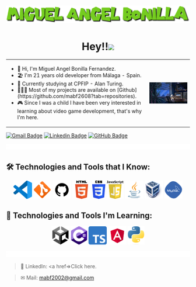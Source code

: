 <h1 align="center">
  <img src="./assets/img/nombre.png" alt="Miguel Angel Bonilla" />
</h1>

<h1 align="center">Hey!!<img src="https://media.giphy.com/media/hvRJCLFzcasrR4ia7z/giphy.gif" width="30"></h1>

<table style="border: none;">
  <tr style="border: none;">
    <td style="border: none;">
      <ul>
        <li>
          🦔 Hi, I'm Miguel Angel Bonilla Fernandez.
        </li>
        <li>
          🏖️ I'm 21 years old developer from Málaga - Spain. 
        </li>
        <li>
          🏫 Currently studying at CPFIP - Alan Turing.
        </li>
        <li>
          👨🏻‍💻 Most of my projects are available on [Github](https://github.com/mabf2608?tab=repositories).
        </li>
        <li>
          🎮 Since I was a child I have been very interested in learning about video game development, that's why I'm here.
        </li>
    </td>
    <td style="border: none;">
      <img align="right" alt="GIF" src="./assets/img/1.gif" width="400"/>
    </td>
  </tr>
</table>

[![Gmail Badge](https://img.shields.io/badge/-ing.mabf2002@gmail.com-c14438?style=flat-square&logo=Gmail&logoColor=white&link=mailto:mabf2002@gmail.com)](mailto:mabf2002@gmail.com)
[![Linkedin Badge](https://img.shields.io/badge/-mabf2608-blue?style=flat-square&logo=Linkedin&logoColor=white&link=https://www.linkedin.com/in/mabf2608)](https://www.linkedin.com/in/mabf2608)
[![GitHub Badge](https://img.shields.io/badge/-GitHub-181717?style=flat-square&logo=github&logoColor=white&link=https://github.com/mabf2608)](https://github.com/mabf2608)


<img src="./assets/img/divisor.gif" alt="divisor" />

<h2 align="left"> 🛠️ Technologies and Tools that I Know:</h2>

<p align="center">
  <code><a href="https://code.visualstudio.com"><img alt="VSCode" title="VSCode" src="./assets/img/vscode.webp" height="50"></a></code>
  <code><a href="https://en.wikipedia.org/wiki/Git"><img alt="Git" title="Git" src="./assets/img/git.png" height="50"></a></code>
  <code><a href="https://en.wikipedia.org/wiki/GitHub"><img alt="GitHub" title="GitHub" src="./assets/img/github.png" height="50"></a></code>  
  <code><a href="https://en.wikipedia.org/wiki/HTML"><img alt="HTML 5" title="HTML 5" src="./assets/img/HTML5.png" height="50"></a></code>
  <code><a href="https://www.w3.org/Style/CSS/Overview.en.html"><img alt="CSS 3" title="CSS 3" src="./assets/img/CSS.png" height="50"></a></code>
  <code><a href="https://developer.mozilla.org/en/docs/Web/JavaScript"><img alt="JavaScript" title="JavaScript" src="./assets/img/Javascript.png" height="50"></a></code>
  <code><a href="https://www.java.com/en/"><img alt="Java" title="Java" src="./assets/img/java.webp" height="50"></a></code>
  <code><a href="https://en.wikipedia.org/wiki/VirtualBox"><img alt="VirtualBox" title="VirtualBox" src="./assets/img/Virtualbox_logo.png" height="50"></a></code>
  <code><a href="https://en.wikipedia.org/wiki/MySQL"><img alt="MySQL" title="MySQL" src="./assets/img/mysql.png" height="50"></a></code>
<h2 align="left"> 📖 Technologies and Tools I'm Learning:</h2>

<p align="center">
  <code><a href="https://en.wikipedia.org/wiki/Unity_(game_engine)"><img alt="Unity" title="Unity" src="./assets/img/unity.png" height="50"></a></code>
  <code><a href="https://es.wikipedia.org/wiki/C_Sharp"><img alt="C#" title="C#" src="./assets/img/Logo_C_sharp.png" height="50"></a></code>
  <code><a href="https://en.wikipedia.org/wiki/TypeScript"><img alt="TypeScript" title="TypeScript" src="./assets/img/Typescript.png" height="50"></a></code>
  <code><a href="https://en.wikipedia.org/wiki/Angular_(web_framework)"><img alt="Angular" title="Angular" src="./assets/img/Angular.png" height="50"></a></code>  
  <code><a href="https://www.python.org"><img alt="Python" title="HTML 5" src="./assets/img/Python.png" height="50"></a></code>
  
</p>



<img src="./assets/img/divisor.gif" alt="divisor" />
      
  > 💼 LinkedIn: <a href=>Click here.</a>

  > ✉ Mail: mabf2002@gmail.com

